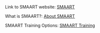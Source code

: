 Link to SMAART website: [SMAART](https://www.rationalacoustics.com/pages/smaart-main-page)

What is SMAART?: [About SMAART](https://www.rationalacoustics.com/pages/about-smaart)

SMAART Training Options: [SMAART Training](https://www.rationalacoustics.com/pages/training-main-page)

